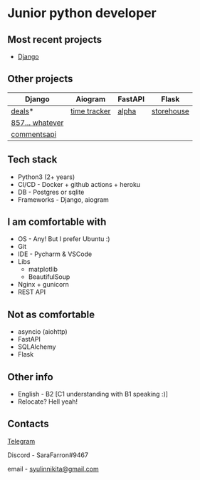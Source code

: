 # Junior python developer

## Most recent projects

* [Django](https://github.com/SaraFarron/Blog)

## Other projects

| Django                                                                             | Aiogram | FastAPI | Flask |
|------------------------------------------------------------------------------------|---------|---------|-------|
| [deals](https://github.com/SaraFarron/deals)*                                      | [time tracker](https://github.com/SaraFarron/code-time-tracker)        | [alpha](https://github.com/SaraFarron/alpha) | [storehouse](https://github.com/SaraFarron/storehouse) |
| [857... whatever](https://github.com/SaraFarron/857a3e3e788f40f4b7523fcb9eeb94b6/) | | | |
| [commentsapi](https://github.com/SaraFarron/commentsapi)                           |         |         |       |

## Tech stack

+ Python3 (2+ years)
+ CI/CD - Docker + github actions + heroku
+ DB - Postgres or sqlite
+ Frameworks - Django, aiogram

## I am comfortable with

+ OS - Any! But I prefer Ubuntu :)
+ Git
+ IDE - Pycharm & VSCode
+ Libs
  + matplotlib
  + BeautifulSoup
+ Nginx + gunicorn
+ REST API

## Not as comfortable

+ asyncio (aiohttp)
+ FastAPI
+ SQLAlchemy
+ Flask

## Other info

+ English - B2 [C1 understanding with B1 speaking :)]
+ Relocate? Hell yeah!

## Contacts

[Telegram](https://t.me/SaraFaron)

Discord - SaraFarron#9467

email - syulinnikita@gmail.com
